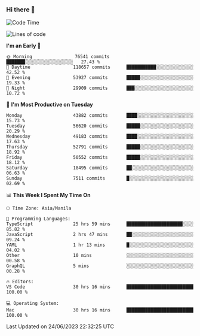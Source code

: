 ### Hi there 👋

<!--START_SECTION:waka-->
![Code Time](http://img.shields.io/badge/Code%20Time-4%2C113%20hrs%206%20mins-blue)

![Lines of code](https://img.shields.io/badge/From%20Hello%20World%20I%27ve%20Written-107.7%20million%20lines%20of%20code-blue)

**I'm an Early 🐤** 

```text
🌞 Morning                76541 commits       ███████░░░░░░░░░░░░░░░░░░   27.43 % 
🌆 Daytime                118657 commits      ███████████░░░░░░░░░░░░░░   42.52 % 
🌃 Evening                53927 commits       █████░░░░░░░░░░░░░░░░░░░░   19.33 % 
🌙 Night                  29909 commits       ███░░░░░░░░░░░░░░░░░░░░░░   10.72 % 
```
📅 **I'm Most Productive on Tuesday** 

```text
Monday                   43882 commits       ████░░░░░░░░░░░░░░░░░░░░░   15.73 % 
Tuesday                  56620 commits       █████░░░░░░░░░░░░░░░░░░░░   20.29 % 
Wednesday                49183 commits       ████░░░░░░░░░░░░░░░░░░░░░   17.63 % 
Thursday                 52791 commits       █████░░░░░░░░░░░░░░░░░░░░   18.92 % 
Friday                   50552 commits       █████░░░░░░░░░░░░░░░░░░░░   18.12 % 
Saturday                 18495 commits       ██░░░░░░░░░░░░░░░░░░░░░░░   06.63 % 
Sunday                   7511 commits        █░░░░░░░░░░░░░░░░░░░░░░░░   02.69 % 
```


📊 **This Week I Spent My Time On** 

```text
🕑︎ Time Zone: Asia/Manila

💬 Programming Languages: 
TypeScript               25 hrs 59 mins      █████████████████████░░░░   85.82 % 
JavaScript               2 hrs 47 mins       ██░░░░░░░░░░░░░░░░░░░░░░░   09.24 % 
YAML                     1 hr 13 mins        █░░░░░░░░░░░░░░░░░░░░░░░░   04.02 % 
Other                    10 mins             ░░░░░░░░░░░░░░░░░░░░░░░░░   00.58 % 
GraphQL                  5 mins              ░░░░░░░░░░░░░░░░░░░░░░░░░   00.28 % 

🔥 Editors: 
VS Code                  30 hrs 16 mins      █████████████████████████   100.00 % 

💻 Operating System: 
Mac                      30 hrs 16 mins      █████████████████████████   100.00 % 
```


 Last Updated on 24/06/2023 22:32:25 UTC
<!--END_SECTION:waka-->


<!--
**rad182/rad182** is a ✨ _special_ ✨ repository because its `README.md` (this file) appears on your GitHub profile.

Here are some ideas to get you started:

- 🔭 I’m currently working on ...
- 🌱 I’m currently learning ...
- 👯 I’m looking to collaborate on ...
- 🤔 I’m looking for help with ...
- 💬 Ask me about ...
- 📫 How to reach me: ...
- 😄 Pronouns: ...
- ⚡ Fun fact: ...
-->
